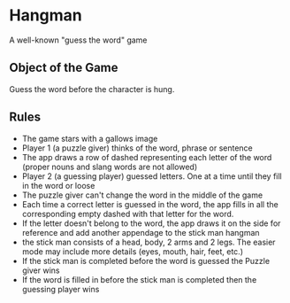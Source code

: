 # Hangman
A well-known "guess the word" game

## Object of the Game
Guess the word before the character is hung.

## Rules
- The game stars with a gallows image
- Player 1 (a puzzle giver) thinks of the word, phrase or sentence
- The app draws a row of dashed representing each letter of the word (proper nouns and slang words are not allowed)
- Player 2 (a guessing player) guessed letters. One at a time until they fill in the word or loose
- The puzzle giver can't change the word in the middle of the game
- Each time a correct letter is guessed in the word, the app fills in all the corresponding empty dashed with that letter for the word.
- If the letter doesn't belong to the word, the app draws it on the side for reference and add another appendage to the stick man hangman  
- the stick man consists of a head, body, 2 arms and 2 legs. The easier mode may include more details (eyes, mouth, hair, feet, etc.)
- If the stick man is completed before the word is guessed the Puzzle giver wins
- If the word is filled in before the stick man is completed then the guessing player wins



